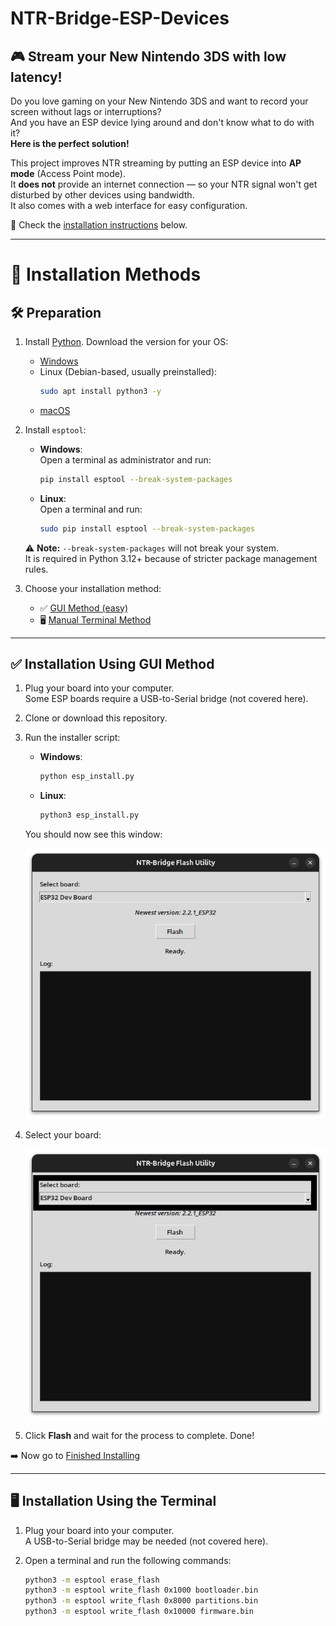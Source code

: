 # NTR-Bridge-ESP-Devices

## 🎮 Stream your New Nintendo 3DS with low latency!

Do you love gaming on your New Nintendo 3DS and want to record your screen without lags or interruptions?  
And you have an ESP device lying around and don't know what to do with it?  
**Here is the perfect solution!**

This project improves NTR streaming by putting an ESP device into **AP mode** (Access Point mode).  
It **does not** provide an internet connection — so your NTR signal won't get disturbed by other devices using bandwidth.  
It also comes with a web interface for easy configuration.

📖 Check the [installation instructions](#installation-methods) below.

---

# 🚀 Installation Methods

## 🛠️ Preparation

1. Install [Python](https://python.org). Download the version for your OS:
   - [Windows](https://www.python.org/downloads/windows/)
   - Linux (Debian-based, usually preinstalled):  
     ```bash
     sudo apt install python3 -y
     ```
   - [macOS](https://www.python.org/downloads/macos/)

2. Install `esptool`:
   - **Windows**:  
     Open a terminal as administrator and run:  
     ```bash
     pip install esptool --break-system-packages
     ```
   - **Linux**:  
     Open a terminal and run:  
     ```bash
     sudo pip install esptool --break-system-packages
     ```

   ⚠️ **Note:** `--break-system-packages` will not break your system.  
   It is required in Python 3.12+ because of stricter package management rules.

3. Choose your installation method:
   - ✅ [GUI Method (easy)](#installation-using-gui-method)
   - 🖥️ [Manual Terminal Method](#installation-using-the-terminal)

---

## ✅ Installation Using GUI Method

1. Plug your board into your computer.  
   Some ESP boards require a USB-to-Serial bridge (not covered here).

2. Clone or download this repository.

3. Run the installer script:
   - **Windows**:  
     ```bash
     python esp_install.py
     ```
   - **Linux**:  
     ```bash
     python3 esp_install.py
     ```

   You should now see this window:

   ![image1](https://raw.githubusercontent.com/JoNoCraft-3/NTR-Bridge-ESP-Devices/main/images/mainwindowgui.png)

4. Select your board:

   ![image2](https://raw.githubusercontent.com/JoNoCraft-3/NTR-Bridge-ESP-Devices/main/images/selectboardgui.png)

5. Click **Flash** and wait for the process to complete. Done!

➡️ Now go to [Finished Installing](#finished-installing)

---

## 🖥️ Installation Using the Terminal

1. Plug your board into your computer.  
   A USB-to-Serial bridge may be needed (not covered here).

2. Open a terminal and run the following commands:

   ```bash
   python3 -m esptool erase_flash
   python3 -m esptool write_flash 0x1000 bootloader.bin
   python3 -m esptool write_flash 0x8000 partitions.bin
   python3 -m esptool write_flash 0x10000 firmware.bin
